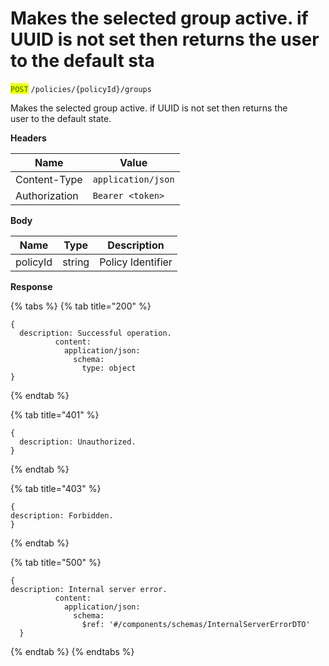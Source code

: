 # Makes the selected group active. if UUID is not set then returns the         user to the default sta

<mark style="color:green;">`POST`</mark> `/policies/{policyId}/groups`

Makes the selected group active. if UUID is not set then returns the\
user to the default state.

**Headers**

| Name          | Value              |
| ------------- | ------------------ |
| Content-Type  | `application/json` |
| Authorization | `Bearer <token>`   |

**Body**

| Name     | Type   | Description       |
| -------- | ------ | ----------------- |
| policyId | string | Policy Identifier |

**Response**

{% tabs %}
{% tab title="200" %}
```json5
{
  description: Successful operation.
          content:
            application/json:
              schema:
                type: object
}
```
{% endtab %}

{% tab title="401" %}
```json5
{
  description: Unauthorized.
}
```
{% endtab %}

{% tab title="403" %}
```json5
{
description: Forbidden.
}
```
{% endtab %}

{% tab title="500" %}
```json5
{
description: Internal server error.
          content:
            application/json:
              schema:
                $ref: '#/components/schemas/InternalServerErrorDTO'
  }
```
{% endtab %}
{% endtabs %}
